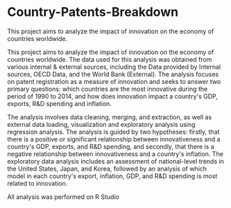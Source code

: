 # Country-Patents-Breakdown
This project aims to analyze the impact of innovation on the economy of countries worldwide.

This project aims to analyze the impact of innovation on the economy of countries worldwide. The data used
for this analysis was obtained from various internal & external sources, including the Data provided by Internal sources, OECD Data, and the World Bank (External). The analysis focuses on patent registration as a measure of innovation and seeks to answer two primary questions: which countries are the most innovative during the period of 1990 to 2014, and how does innovation impact a country's GDP, exports, R&D spending and inflation.

The analysis involves data cleaning, merging, and extraction, as well as external data loading, visualization and exploratory analysis using regression analysis. The analysis is guided by two hypotheses: firstly, that there is a positive or significant relationship between innovativeness and a country's GDP, exports, and R&D spending, and secondly, that there is a negative relationship between innovativeness and a country's inflation. The exploratory data analysis includes an assessment of national-level trends in the United States, Japan, and Korea, followed by an analysis of which model in each country's export, inflation, GDP, and R&D spending is
most related to innovation.

All analysis was performed on R Studio
